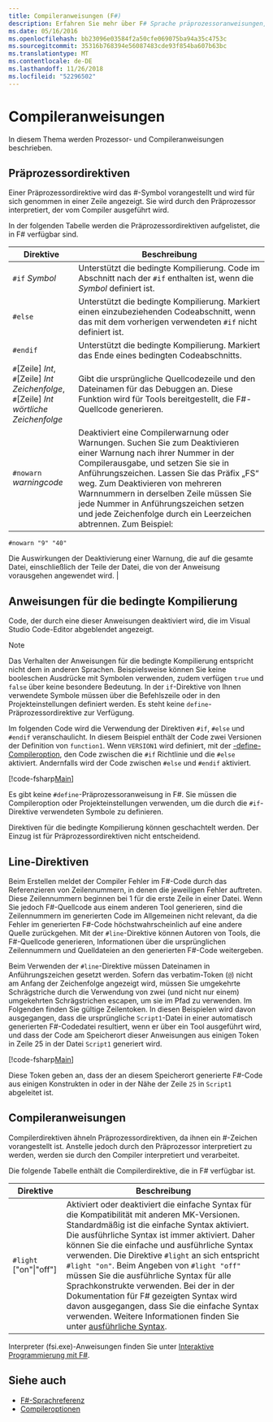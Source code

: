 ```yaml
---
title: Compileranweisungen (F#)
description: Erfahren Sie mehr über F# Sprache präprozessoranweisungen, Anweisungen für bedingte Kompilierung, Line-Anweisungen und Compiler-Direktiven.
ms.date: 05/16/2016
ms.openlocfilehash: bb23096e03584f2a50cfe069075ba94a35c4753c
ms.sourcegitcommit: 35316b768394e56087483cde93f854ba607b63bc
ms.translationtype: MT
ms.contentlocale: de-DE
ms.lasthandoff: 11/26/2018
ms.locfileid: "52296502"
---
```

# <a name="compiler-directives"></a>Compileranweisungen

In diesem Thema werden Prozessor- und Compileranweisungen beschrieben.

## <a name="preprocessor-directives"></a>Präprozessordirektiven

Einer Präprozessordirektive wird das #-Symbol vorangestellt und wird für sich genommen in einer Zeile angezeigt. Sie wird durch den Präprozessor interpretiert, der vom Compiler ausgeführt wird.

In der folgenden Tabelle werden die Präprozessordirektiven aufgelistet, die in F# verfügbar sind.

|Direktive|Beschreibung|
|---------|-----------|
|`#if` *Symbol*|Unterstützt die bedingte Kompilierung. Code im Abschnitt nach der `#if` enthalten ist, wenn die *Symbol* definiert ist.|
|`#else`|Unterstützt die bedingte Kompilierung. Markiert einen einzubeziehenden Codeabschnitt, wenn das mit dem vorherigen verwendeten `#if` nicht definiert ist.|
|`#endif`|Unterstützt die bedingte Kompilierung. Markiert das Ende eines bedingten Codeabschnitts.|
|`#`[Zeile] *Int*,<br/>`#`[Zeile] *Int* *Zeichenfolge*,<br/>`#`[Zeile] *Int* *wörtliche Zeichenfolge*|Gibt die ursprüngliche Quellcodezeile und den Dateinamen für das Debuggen an. Diese Funktion wird für Tools bereitgestellt, die F#-Quellcode generieren.|
|`#nowarn` *warningcode*|Deaktiviert eine Compilerwarnung oder Warnungen. Suchen Sie zum Deaktivieren einer Warnung nach ihrer Nummer in der Compilerausgabe, und setzen Sie sie in Anführungszeichen. Lassen Sie das Präfix „FS“ weg. Zum Deaktivieren von mehreren Warnnummern in derselben Zeile müssen Sie jede Nummer in Anführungszeichen setzen und jede Zeichenfolge durch ein Leerzeichen abtrennen. Zum Beispiel:

`#nowarn "9" "40"`

Die Auswirkungen der Deaktivierung einer Warnung, die auf die gesamte Datei, einschließlich der Teile der Datei, die von der Anweisung vorausgehen angewendet wird. |

## <a name="conditional-compilation-directives"></a>Anweisungen für die bedingte Kompilierung

Code, der durch eine dieser Anweisungen deaktiviert wird, die im Visual Studio Code-Editor abgeblendet angezeigt.

> [!NOTE]
> Das Verhalten der Anweisungen für die bedingte Kompilierung entspricht nicht dem in anderen Sprachen. Beispielsweise können Sie keine booleschen Ausdrücke mit Symbolen verwenden, zudem verfügen `true` und `false` über keine besondere Bedeutung. In der `if`-Direktive von Ihnen verwendete Symbole müssen über die Befehlszeile oder in den Projekteinstellungen definiert werden. Es steht keine `define`-Präprozessordirektive zur Verfügung.

Im folgenden Code wird die Verwendung der Direktiven `#if`, `#else` und `#endif` veranschaulicht. In diesem Beispiel enthält der Code zwei Versionen der Definition von `function1`. Wenn `VERSION1` wird definiert, mit der [-define-Compileroption](https://msdn.microsoft.com/library/434394ae-0d4a-459c-a684-bffede519a04), den Code zwischen die `#if` Richtlinie und die `#else` aktiviert. Andernfalls wird der Code zwischen `#else` und `#endif` aktiviert.

[!code-fsharp[Main](../../../samples/snippets/fsharp/lang-ref-2/snippet7301.fs)]

Es gibt keine `#define`-Präprozessoranweisung in F#. Sie müssen die Compileroption oder Projekteinstellungen verwenden, um die durch die `#if`-Direktive verwendeten Symbole zu definieren.

Direktiven für die bedingte Kompilierung können geschachtelt werden. Der Einzug ist für Präprozessordirektiven nicht entscheidend.

## <a name="line-directives"></a>Line-Direktiven

Beim Erstellen meldet der Compiler Fehler im F#-Code durch das Referenzieren von Zeilennummern, in denen die jeweiligen Fehler auftreten. Diese Zeilennummern beginnen bei 1 für die erste Zeile in einer Datei. Wenn Sie jedoch F#-Quellcode aus einem anderen Tool generieren, sind die Zeilennummern im generierten Code im Allgemeinen nicht relevant, da die Fehler im generierten F#-Code höchstwahrscheinlich auf eine andere Quelle zurückgehen. Mit der `#line`-Direktive können Autoren von Tools, die F#-Quellcode generieren, Informationen über die ursprünglichen Zeilennummern und Quelldateien an den generierten F#-Code weitergeben.

Beim Verwenden der `#line`-Direktive müssen Dateinamen in Anführungszeichen gesetzt werden. Sofern das verbatim-Token (`@`) nicht am Anfang der Zeichenfolge angezeigt wird, müssen Sie umgekehrte Schrägstriche durch die Verwendung von zwei (und nicht nur einem) umgekehrten Schrägstrichen escapen, um sie im Pfad zu verwenden. Im Folgenden finden Sie gültige Zeilentoken. In diesen Beispielen wird davon ausgegangen, dass die ursprüngliche `Script1`-Datei in einer automatisch generierten F#-Codedatei resultiert, wenn er über ein Tool ausgeführt wird, und dass der Code am Speicherort dieser Anweisungen aus einigen Token in Zeile 25 in der Datei `Script1` generiert wird.

[!code-fsharp[Main](../../../samples/snippets/fsharp/lang-ref-2/snippet7303.fs)]

Diese Token geben an, dass der an diesem Speicherort generierte F#-Code aus einigen Konstrukten in oder in der Nähe der Zeile `25` in `Script1` abgeleitet ist.

## <a name="compiler-directives"></a>Compileranweisungen

Compilerdirektiven ähneln Präprozessordirektiven, da ihnen ein #-Zeichen vorangestellt ist. Anstelle jedoch durch den Präprozessor interpretiert zu werden, werden sie durch den Compiler interpretiert und verarbeitet.

Die folgende Tabelle enthält die Compilerdirektive, die in F# verfügbar ist.

|Direktive|Beschreibung|
|---------|-----------|
|`#light` ["on"&#124;"off"]|Aktiviert oder deaktiviert die einfache Syntax für die Kompatibilität mit anderen MK-Versionen. Standardmäßig ist die einfache Syntax aktiviert. Die ausführliche Syntax ist immer aktiviert. Daher können Sie die einfache und ausführliche Syntax verwenden. Die Direktive `#light` an sich entspricht `#light "on"`. Beim Angeben von `#light "off"` müssen Sie die ausführliche Syntax für alle Sprachkonstrukte verwenden. Bei der in der Dokumentation für F# gezeigten Syntax wird davon ausgegangen, dass Sie die einfache Syntax verwenden. Weitere Informationen finden Sie unter [ausführliche Syntax](verbose-syntax.md).|
Interpreter (fsi.exe)-Anweisungen finden Sie unter [Interaktive Programmierung mit F#](../tutorials/fsharp-interactive/index.md).

## <a name="see-also"></a>Siehe auch

- [F#-Sprachreferenz](index.md)
- [Compileroptionen](compiler-options.md)
